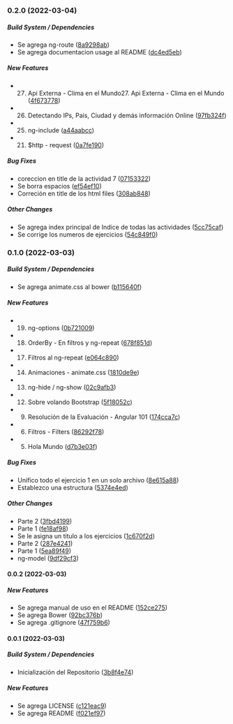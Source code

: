 ### 0.2.0 (2022-03-04)

##### Build System / Dependencies

* Se agrega ng-route ([8a9298ab](https://github.com/maurodviveros/course_AngularJS/commit/8a9298ab25b9af42e644315b46f7deafedb27e98))
*  Se agrega documentacion usage al README ([dc4ed5eb](https://github.com/maurodviveros/course_AngularJS/commit/dc4ed5ebc598453e0bb48f4133cc73281481a5da))

##### New Features

* 27. Api Externa - Clima en el Mundo27. Api Externa - Clima en el Mundo ([4f673778](https://github.com/maurodviveros/course_AngularJS/commit/4f67377853f39f7a020bfd5c31eaa109692d55b0))
* 26. Detectando IPs, Pais, Ciudad y demás información Online ([97fb324f](https://github.com/maurodviveros/course_AngularJS/commit/97fb324fcd5defefc36f8ddae3c90a4b77e96b5c))
* 25. ng-include ([a44aabcc](https://github.com/maurodviveros/course_AngularJS/commit/a44aabcc55c2260a2dc9d4850b109c09b38860a8))
* 21. $http - request ([0a7fe190](https://github.com/maurodviveros/course_AngularJS/commit/0a7fe190512fa05f39ff5fdcd8ca151bb5745b74))

##### Bug Fixes

* coreccion en title de la actividad 7 ([07153322](https://github.com/maurodviveros/course_AngularJS/commit/071533229ccf0c82eb76415c9a5d4d611910b024))
* Se borra espacios ([ef54ef10](https://github.com/maurodviveros/course_AngularJS/commit/ef54ef106e44f402137a2f9622e6835ddea0f682))
* Correción en title de los html files ([308ab848](https://github.com/maurodviveros/course_AngularJS/commit/308ab848ec78e5d8d5ad3180b409aba01a572722))

##### Other Changes

* Se agrega index principal de Indice de todas las actividades ([5cc75caf](https://github.com/maurodviveros/course_AngularJS/commit/5cc75caf0e8f95e68de3f2b73c67d07b0980242b))
* Se corrige los numeros de ejercicios ([54c849f0](https://github.com/maurodviveros/course_AngularJS/commit/54c849f01b1a9fffedfece5da58d9dd82b1daa1d))

### 0.1.0 (2022-03-03)

##### Build System / Dependencies

* Se agrega animate.css al bower ([b115640f](https://github.com/maurodviveros/course_AngularJS/commit/b115640f53d934fd29277d45aeb0b8cb60f1a7ff))

##### New Features

* 19. ng-options ([0b721009](https://github.com/maurodviveros/course_AngularJS/commit/0b7210099f242ea2ba2e1f5b66b6d34ac74b85fd))
* 18. OrderBy - En filtros y ng-repeat ([678f851d](https://github.com/maurodviveros/course_AngularJS/commit/678f851d67004c7417b9be14ca9180789f32c7b3))
* 17. Filtros al ng-repeat ([e064c890](https://github.com/maurodviveros/course_AngularJS/commit/e064c890ddd1b788cbe3a4175d1d2192aff9d274))
* 14. Animaciones - animate.css ([1810de9e](https://github.com/maurodviveros/course_AngularJS/commit/1810de9e1d2c50400a7b7283feb2e9f2a1519dfd))
* 13. ng-hide / ng-show ([02c9afb3](https://github.com/maurodviveros/course_AngularJS/commit/02c9afb38d4d99e51e5b77d1638d11c65f918775))
* 12. Sobre volando Bootstrap ([5f18052c](https://github.com/maurodviveros/course_AngularJS/commit/5f18052c3c686822f651f835eafe616e154e84bd))
* 9. Resolución de la Evaluación - Angular 101 ([174cca7c](https://github.com/maurodviveros/course_AngularJS/commit/174cca7c316a3198f8e1f46c5800ed128c11357e))
* 6. Filtros - Filters ([86292f78](https://github.com/maurodviveros/course_AngularJS/commit/86292f7860540e328d13f24a101a8fcf813c706f))
* 5. Hola Mundo ([d7b3e03f](https://github.com/maurodviveros/course_AngularJS/commit/d7b3e03faee7fc4b011873c772d14027d6c75a43))

##### Bug Fixes

* Unifico todo el ejercicio 1 en un solo archivo ([8e615a88](https://github.com/maurodviveros/course_AngularJS/commit/8e615a88fc7f133035840aeb447166087526b59e))
* Establezco una estructura ([5374e4ed](https://github.com/maurodviveros/course_AngularJS/commit/5374e4ed4eb5dd734464904480d970f3d48416fa))

##### Other Changes

*  Parte 2 ([3fbd4199](https://github.com/maurodviveros/course_AngularJS/commit/3fbd41999e9fbf4c348f6380d27cd3e8dcc605a9))
*  Parte 1 ([fe18af98](https://github.com/maurodviveros/course_AngularJS/commit/fe18af985821479efc6484cffd9a443980a52e03))
* Se le asigna un titulo a los ejercicios ([1c670f2d](https://github.com/maurodviveros/course_AngularJS/commit/1c670f2db82c45355641801df00a0f28677ac1e1))
*  Parte 2 ([287e4241](https://github.com/maurodviveros/course_AngularJS/commit/287e42416191f14ce41e6d20f24bf767d6b7176e))
*  Parte 1 ([5ea89f49](https://github.com/maurodviveros/course_AngularJS/commit/5ea89f4916f4a5557517f4246536d768e4bd1513))
*  ng-model ([9df29cf3](https://github.com/maurodviveros/course_AngularJS/commit/9df29cf31501eda8a6d2f7e5e0d9c921404ca97b))

#### 0.0.2 (2022-03-03)

##### New Features

* Se agrega manual de uso en el README ([152ce275](https://github.com/maurodviveros/course_AngularJS/commit/152ce275b31c1f9a2e4a0204e977b109b5f62624))
* Se agrega Bower ([92bc376b](https://github.com/maurodviveros/course_AngularJS/commit/92bc376b07c04c8d1a1d1ca55bdfa779e34441bc))
* Se agrega .gitignore ([47f759b6](https://github.com/maurodviveros/course_AngularJS/commit/47f759b6e4aab60e4a8b744fc7a18f8f9ce4e4f6))

#### 0.0.1 (2022-03-03)

##### Build System / Dependencies

* Inicialización del Repositorio ([3b8f4e74](https://github.com/maurodviveros/course_AngularJS/commit/3b8f4e746ebf4d2202186b5129cc22bdfbe89efb))

##### New Features

* Se agrega LICENSE ([c121eac9](https://github.com/maurodviveros/course_AngularJS/commit/c121eac9a0ae1370e323a3b70d6dc0904cdda877))
* Se agrega README ([f021ef97](https://github.com/maurodviveros/course_AngularJS/commit/f021ef97df6c1ef7b6af0a23bfc64f0bb59d98e9))

